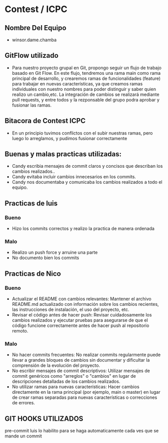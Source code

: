 
# Contest / ICPC
## Nombre Del Equipo
- winsor.dame.chamba
## GitFlow utilizado
- Para nuestro proyecto grupal en Git, propongo seguir un flujo de trabajo basado en Git Flow. En este flujo, tendremos una rama main como rama principal de desarrollo, y crearemos ramas de funcionalidades (feature) para trabajar en nuevas características, ya que creamos ramas individuales con nuestro nombres para poder distinguir y saber quien realizo un cambio,etc. La integración de cambios se realizará mediante pull requests, y entre todos y la rezponsable del grupo podra aprobar y fusionar las ramas.
## Bitacora de Contest ICPC
- En un principio tuvimos conflictos con el subir nuestras ramas, pero luego lo arreglamos, y pudimos fusionar correctamente 

## Buenas y malas practicas utilizadas:
- Candy escribia mensajes de commit claros y concisos que describan los cambios realizados..
- Candy evitaba incluir cambios innecesarios en los commits.
- Candy nos documentaba y comunicaba los cambios realizados a todo el equipo.
## Practicas de luis
### Bueno
- Hizo los commits correctos y realizo la practica de manera ordenada

### Malo 
- Realizo un push force y arruine una parte
- No documento bien los commits

## Practicas de Nico
### Bueno
- Actualizar el README con cambios relevantes: Mantener el archivo README.md actualizado con información sobre los cambios recientes, las instrucciones de instalación, el uso del proyecto, etc.
- Revisar el código antes de hacer push: Revisar cuidadosamente los cambios realizados y ejecutar pruebas para asegurarse de que el código funcione correctamente antes de hacer push al repositorio remoto.

### Malo 
- No hacer commits frecuentes: No realizar commits regularmente puede llevar a grandes bloques de cambios sin documentar y dificultar la comprensión de la evolución del proyecto.
- No escribir mensajes de commit descriptivos: Utilizar mensajes de commit genéricos como "arreglos" o "cambios" en lugar de descripciones detalladas de los cambios realizados.
- No utilizar ramas para nuevas características: Hacer cambios directamente en la rama principal (por ejemplo, main o master) en lugar de crear ramas separadas para nuevas características o correcciones de errores.

## GIT HOOKS UTILIZADOS
pre-commit luis lo habilito para se haga automaticamente cada ves que se mande un commit
